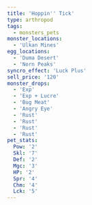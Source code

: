 ```yaml
---
title: 'Hoppin'' Tick'
type: arthropod
tags:
  - monsters_pets
monster_locations:
  - 'Ulkan Mines'
egg_locations:
  - 'Duma Desert'
  - 'Norn Peaks'
syncro_effect: 'Luck Plus'
sell_price: '120'
monster_drops:
  - 'Exp'
  - 'Exp + Lucre'
  - 'Bug Meat'
  - 'Angry Eye'
  - 'Rust'
  - 'Rust'
  - 'Rust'
  - 'Rust'
pet_stats:
  Pow: '2'
  Skl: '7'
  Def: '2'
  Mgc: '3'
  HP: '2'
  Spr: '4'
  Chm: '4'
  Lck: '5'
---
```

